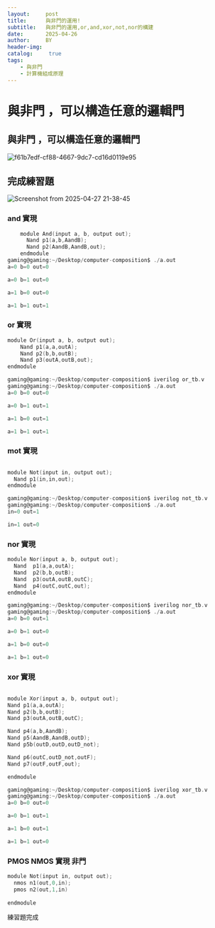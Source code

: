 ```yaml
---
layout:     post
title:      與非門的運用!
subtitle:   與非門的運用,or,and,xor,not,nor的構建
date:       2025-04-26
author:     BY
header-img: 
catalog: 	 true
tags:
    - 與非門
    - 計算機組成原理
---
```



# 與非門 ，可以構造任意的邏輯門
## 與非門 ，可以構造任意的邏輯門
![f61b7edf-cf88-4667-9dc7-cd16d0119e95](https://github.com/user-attachments/assets/c1b8719c-c3ee-4f29-8eea-26b161abd085)

## 完成練習題
![Screenshot from 2025-04-27 21-38-45](https://github.com/user-attachments/assets/9dfb30f0-5fdc-47db-b20d-63a89f5d86ad)



### and 實現
```c
    module And(input a, b, output out);
      Nand p1(a,b,AandB);
      Nand p2(AandB,AandB,out);
    endmodule
gaming@gaming:~/Desktop/computer-composition$ ./a.out 
a=0 b=0 out=0 

a=0 b=1 out=0 

a=1 b=0 out=0 

a=1 b=1 out=1 
```
### or 實現
```c
module Or(input a, b, output out);
    Nand p1(a,a,outA);
    Nand p2(b,b,outB);
    Nand p3(outA,outB,out);
endmodule

gaming@gaming:~/Desktop/computer-composition$ iverilog or_tb.v 
gaming@gaming:~/Desktop/computer-composition$ ./a.out
a=0 b=0 out=0 

a=0 b=1 out=1 

a=1 b=0 out=1 

a=1 b=1 out=1 
```

### mot 實現
```c

module Not(input in, output out);
  Nand p1(in,in,out);
endmodule

gaming@gaming:~/Desktop/computer-composition$ iverilog not_tb.v 
gaming@gaming:~/Desktop/computer-composition$ ./a.out 
in=0 out=1 

in=1 out=0
```
### nor 實現
```c
module Nor(input a, b, output out);
  Nand  p1(a,a,outA);
  Nand  p2(b,b,outB);
  Nand  p3(outA,outB,outC);
  Nand  p4(outC,outC,out);
endmodule 

gaming@gaming:~/Desktop/computer-composition$ iverilog nor_tb.v 
gaming@gaming:~/Desktop/computer-composition$ ./a.out 
a=0 b=0 out=1 

a=0 b=1 out=0 

a=1 b=0 out=0 

a=1 b=1 out=0 

```
### xor 實現
```c
    
module Xor(input a, b, output out);
Nand p1(a,a,outA);       
Nand p2(b,b,outB);      
Nand p3(outA,outB,outC);

Nand p4(a,b,AandB);      
Nand p5(AandB,AandB,outD); 
Nand p5b(outD,outD,outD_not); 

Nand p6(outC,outD_not,outF); 
Nand p7(outF,outF,out);

endmodule

gaming@gaming:~/Desktop/computer-composition$ iverilog xor_tb.v 
gaming@gaming:~/Desktop/computer-composition$ ./a.out
a=0 b=0 out=0 

a=0 b=1 out=1 

a=1 b=0 out=1 

a=1 b=1 out=0  

```
### PMOS NMOS 實現 非門
```c
module Not(input in, output out);
  nmos n1(out,0,in);
  pmos n2(out,1,in)
  
endmodule
```
練習題完成
